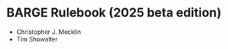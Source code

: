 
BARGE Rulebook (2025 beta edition)
==================================

* Christopher J. Mecklin
* Tim Showalter
